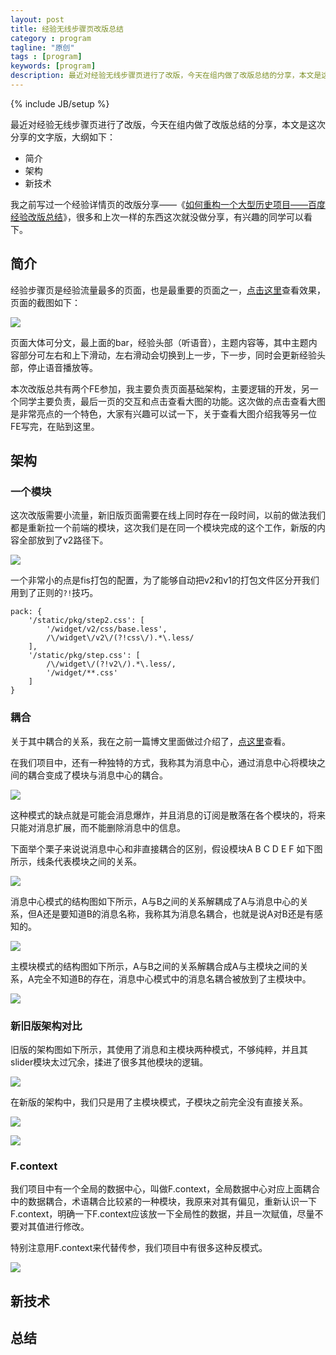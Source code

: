 ```yaml
---
layout: post
title: 经验无线步骤页改版总结
category : program
tagline: "原创"
tags : [program]
keywords: [program]
description: 最近对经验无线步骤页进行了改版，今天在组内做了改版总结的分享，本文是这次分享的文字版
---
```

{% include JB/setup %}

最近对经验无线步骤页进行了改版，今天在组内做了改版总结的分享，本文是这次分享的文字版，大纲如下：

- 简介
- 架构
- 新技术

我之前写过一个经验详情页的改版分享——《[如何重构一个大型历史项目——百度经验改版总结](http://yanhaijing.com/program/2016/04/14/how-to-reconstruct-a-large-historical-project/)》，很多和上次一样的东西这次就没做分享，有兴趣的同学可以看下。

## 简介
经验步骤页是经验流量最多的页面，也是最重要的页面之一，[点击这里](http://jingyan.baidu.com/album/fea4511a71963bf7bb912580.html?stepindex=2&stepGroup=E1)查看效果，页面的截图如下：

![]({{BLOG_IMG}}425.png)

页面大体可分文，最上面的bar，经验头部（听语音），主题内容等，其中主题内容部分可左右和上下滑动，左右滑动会切换到上一步，下一步，同时会更新经验头部，停止语音播放等。

本次改版总共有两个FE参加，我主要负责页面基础架构，主要逻辑的开发，另一个同学主要负责，最后一页的交互和点击查看大图的功能。这次做的点击查看大图是非常亮点的一个特色，大家有兴趣可以试一下，关于查看大图介绍我等另一位FE写完，在贴到这里。

## 架构

### 一个模块
这次改版需要小流量，新旧版页面需要在线上同时存在一段时间，以前的做法我们都是重新拉一个前端的模块，这次我们是在同一个模块完成的这个工作，新版的内容全部放到了v2路径下。

![]({{BLOG_IMG}}426.png)

一个非常小的点是fis打包的配置，为了能够自动把v2和v1的打包文件区分开我们用到了正则的`?!`技巧。

    pack: {
        '/static/pkg/step2.css': [
            '/widget/v2/css/base.less',
            /\/widget\/v2\/(?!css\/).*\.less/
        ],
        '/static/pkg/step.css': [
            /\/widget\/(?!v2\/).*\.less/,
            '/widget/**.css'
        ]
    }

### 耦合
关于其中耦合的关系，我在之前一篇博文里面做过介绍了，[点这里](http://yanhaijing.com/program/2016/09/01/about-coupling/)查看。

在我们项目中，还有一种独特的方式，我称其为消息中心，通过消息中心将模块之间的耦合变成了模块与消息中心的耦合。

![]({{BLOG_IMG}}427.png)

这种模式的缺点就是可能会消息爆炸，并且消息的订阅是散落在各个模块的，将来只能对消息扩展，而不能删除消息中的信息。

下面举个栗子来说说消息中心和非直接耦合的区别，假设模块A B C D E F 如下图所示，线条代表模块之间的关系。

![]({{BLOG_IMG}}428.png)

消息中心模式的结构图如下所示，A与B之间的关系解耦成了A与消息中心的关系，但A还是要知道B的消息名称，我称其为消息名耦合，也就是说A对B还是有感知的。

![]({{BLOG_IMG}}429.png)

主模块模式的结构图如下所示，A与B之间的关系解耦合成A与主模块之间的关系，A完全不知道B的存在，消息中心模式中的消息名耦合被放到了主模块中。

![]({{BLOG_IMG}}430.png)

### 新旧版架构对比
旧版的架构图如下所示，其使用了消息和主模块两种模式，不够纯粹，并且其slider模块太过冗余，揉进了很多其他模块的逻辑。

![]({{BLOG_IMG}}431.png)

在新版的架构中，我们只是用了主模块模式，子模块之前完全没有直接关系。

![]({{BLOG_IMG}}432.png)



![]({{BLOG_IMG}}433.png)

### F.context
我们项目中有一个全局的数据中心，叫做F.context，全局数据中心对应上面耦合中的数据耦合，术语耦合比较紧的一种模块，我原来对其有偏见，重新认识一下F.context，明确一下F.context应该放一下全局性的数据，并且一次赋值，尽量不要对其值进行修改。

特别注意用F.context来代替传参，我们项目中有很多这种反模式。

![]({{BLOG_IMG}}434.png)

## 新技术

## 总结
